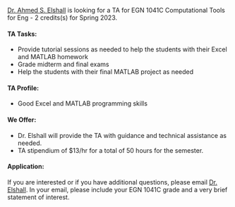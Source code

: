 [Dr. Ahmed S. Elshall](https://orcid.org/0000-0001-8200-5064) is looking for a TA for EGN 1041C Computational Tools for Eng - 2 credits(s) for Spring 2023. 

#### TA Tasks:
- Provide tutorial sessions as needed to help the students with their Excel and MATLAB homework
- Grade midterm and final exams
- Help the students with their final MATLAB project as needed

#### TA Profile:
- Good Excel and MATLAB programming skills

#### We Offer:
- Dr. Elshall will provide the TA with guidance and technical assistance as needed.
- TA stipendium of $13/hr for a total of 50 hours for the semester.

#### Application:
If you are interested or if you have additional questions, please email [Dr. Elshall](mailto:aelshall@fgcu.edu). In your email, please include your EGN 1041C grade and a very brief statement of interest.
